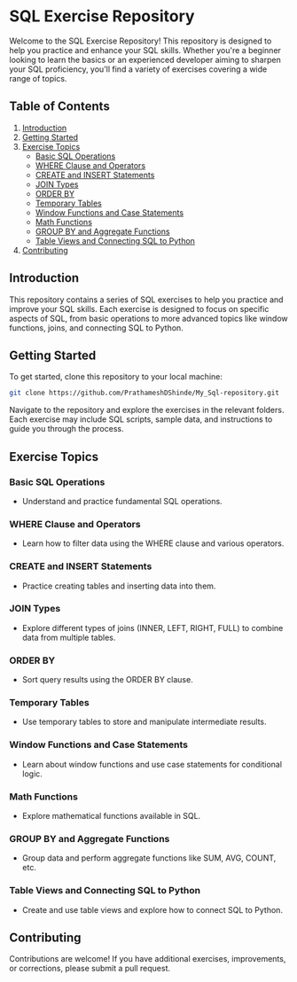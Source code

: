 # SQL Exercise Repository

Welcome to the SQL Exercise Repository! This repository is designed to help you practice and enhance your SQL skills. Whether you're a beginner looking to learn the basics or an experienced developer aiming to sharpen your SQL proficiency, you'll find a variety of exercises covering a wide range of topics.

## Table of Contents

1. [Introduction](#introduction)
2. [Getting Started](#getting-started)
3. [Exercise Topics](#exercise-topics)
   - [Basic SQL Operations](#basic-sql-operations)
   - [WHERE Clause and Operators](#where-clause-and-operators)
   - [CREATE and INSERT Statements](#create-and-insert-statements)
   - [JOIN Types](#join-types)
   - [ORDER BY](#order-by)
   - [Temporary Tables](#temporary-tables)
   - [Window Functions and Case Statements](#window-functions-and-case-statements)
   - [Math Functions](#math-functions)
   - [GROUP BY and Aggregate Functions](#group-by-and-aggregate-functions)
   - [Table Views and Connecting SQL to Python](#table-views-and-connecting-sql-to-python)
4. [Contributing](#contributing)


## Introduction

This repository contains a series of SQL exercises to help you practice and improve your SQL skills. Each exercise is designed to focus on specific aspects of SQL, from basic operations to more advanced topics like window functions, joins, and connecting SQL to Python.

## Getting Started

To get started, clone this repository to your local machine:

```bash
git clone https://github.com/PrathameshDShinde/My_Sql-repository.git
```

Navigate to the repository and explore the exercises in the relevant folders. Each exercise may include SQL scripts, sample data, and instructions to guide you through the process.

## Exercise Topics

### Basic SQL Operations

- Understand and practice fundamental SQL operations.

### WHERE Clause and Operators

- Learn how to filter data using the WHERE clause and various operators.

### CREATE and INSERT Statements

- Practice creating tables and inserting data into them.

### JOIN Types

- Explore different types of joins (INNER, LEFT, RIGHT, FULL) to combine data from multiple tables.

### ORDER BY

- Sort query results using the ORDER BY clause.

### Temporary Tables

- Use temporary tables to store and manipulate intermediate results.

### Window Functions and Case Statements

- Learn about window functions and use case statements for conditional logic.

### Math Functions

- Explore mathematical functions available in SQL.

### GROUP BY and Aggregate Functions

- Group data and perform aggregate functions like SUM, AVG, COUNT, etc.

### Table Views and Connecting SQL to Python

- Create and use table views and explore how to connect SQL to Python.

## Contributing

Contributions are welcome! If you have additional exercises, improvements, or corrections, please submit a pull request.
